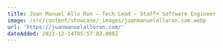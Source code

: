 ```yaml
---
title: Juan Manuel Allo Ron – Tech Lead – Staff+ Software Engineer
image: /src/content/showcase/_images/juanmanuelalloron.com.webp
url: 'https://juanmanuelalloron.com/'
dateAdded: 2023-12-14T05:57:02.000Z
---
```


